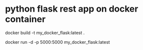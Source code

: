 # python flask rest app on docker container 

docker build -t my_docker_flask:latest .

docker run -d -p 5000:5000 my_docker_flask:latest
